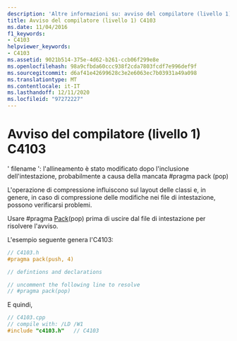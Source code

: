 ```yaml
---
description: 'Altre informazioni su: avviso del compilatore (livello 1) C4103'
title: Avviso del compilatore (livello 1) C4103
ms.date: 11/04/2016
f1_keywords:
- C4103
helpviewer_keywords:
- C4103
ms.assetid: 9021b514-375e-4d62-b261-ccb06f299e8e
ms.openlocfilehash: 98a9cfbda60ccc938f2cda7803fcdf7e996def9f
ms.sourcegitcommit: d6af41e42699628c3e2e6063ec7b03931a49a098
ms.translationtype: MT
ms.contentlocale: it-IT
ms.lasthandoff: 12/11/2020
ms.locfileid: "97272227"
---
```

# <a name="compiler-warning-level-1-c4103"></a>Avviso del compilatore (livello 1) C4103

' filename ': l'allineamento è stato modificato dopo l'inclusione dell'intestazione, probabilmente a causa della mancata #pragma pack (pop)

L'operazione di compressione influiscono sul layout delle classi e, in genere, in caso di compressione delle modifiche nei file di intestazione, possono verificarsi problemi.

Usare #pragma [Pack](../../preprocessor/pack.md)(pop) prima di uscire dal file di intestazione per risolvere l'avviso.

L'esempio seguente genera l'C4103:

```cpp
// C4103.h
#pragma pack(push, 4)

// defintions and declarations

// uncomment the following line to resolve
// #pragma pack(pop)
```

E quindi,

```cpp
// C4103.cpp
// compile with: /LD /W1
#include "c4103.h"   // C4103
```
